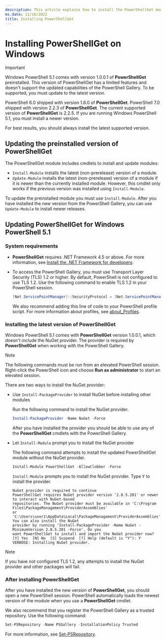 ```yaml
---
description: This article explains how to install the PowerShellGet module in various versions of PowerShell.
ms.date: 11/16/2022
title: Installing PowerShellGet
---
```

# Installing PowerShellGet on Windows

> [!IMPORTANT]
> Windows PowerShell 5.1 comes with version 1.0.0.1 of **PowerShellGet** preinstalled. This version
> of PowerShellGet has a limited features and doesn't support the updated capabilities of the
> PowerShell Gallery. To be supported, you must update to the latest version.

PowerShell 6.0 shipped with version 1.6.0 of **PowerShellGet**. PowerShell 7.0 shipped with version
2.2.3 of **PowerShellGet**. The current supported version of **PowerShellGet** is 2.2.5. If you are
running Windows PowerShell 5.1, you must install a newer version.

For best results, you should always install the latest supported version.

## Updating the preinstalled version of PowerShellGet

The PowerShellGet module includes cmdlets to install and update modules:

- `Install-Module` installs the latest (non-prerelease) version of a module.
- `Update-Module` installs the latest (non-prerelease) version of a module if it is newer than the
  currently installed module. However, this cmdlet only works if the previous version was installed
  using `Install-Module`.

To update the preinstalled module you must use `Install-Module`. After you have installed the new
version from the PowerShell Gallery, you can use `Update-Module` to install newer releases.

## Updating PowerShellGet for Windows PowerShell 5.1

### System requirements

- **PowerShellGet** requires .NET Framework 4.5 or above. For more information, see
  [Install the .NET Framework for developers](/dotnet/framework/install/guide-for-developers).

- To access the PowerShell Gallery, you must use Transport Layer Security (TLS) 1.2 or higher. By
  default, PowerShell is not configured to use TLS 1.2. Use the following command to enable TLS 1.2
  in your PowerShell session.

  ```powershell
  [Net.ServicePointManager]::SecurityProtocol = [Net.ServicePointManager]::SecurityProtocol -bor [Net.SecurityProtocolType]::Tls12
  ```

  We also recommend adding this line of code to your PowerShell profile script. For more information
  about profiles, see
  [about_Profiles](/powershell/module/microsoft.powershell.core/about/about_profiles).

### Installing the latest version of PowerShellGet

Windows PowerShell 5.1 comes with **PowerShellGet** version 1.0.0.1, which doesn't include the NuGet
provider. The provider is required by **PowerShellGet** when working with the PowerShell Gallery.

> [!NOTE]
> The following commands must be run from an elevated PowerShell session. Right-click the PowerShell
> icon and choose **Run as administrator** to start an elevated session.

There are two ways to install the NuGet provider:

- Use `Install-PackageProvider` to install NuGet before installing other modules

  Run the following command to install the NuGet provider.

  ```powershell
  Install-PackageProvider -Name NuGet -Force
  ```

  After you have installed the provider you should be able to use any of the **PowerShellGet**
  cmdlets with the PowerShell Gallery.

- Let `Install-Module` prompt you to install the NuGet provider

  The following command attempts to install the updated PowerShellGet module without the NuGet
  provider.

  ```powershell
  Install-Module PowerShellGet -AllowClobber -Force
  ```

  `Install-Module` prompts you to install the NuGet provider. Type <kbd>Y</kbd> to install the
  provider.

  ```Output
  NuGet provider is required to continue
  PowerShellGet requires NuGet provider version '2.8.5.201' or newer to interact with NuGet-based
  repositories. The NuGet provider must be available in 'C:\Program Files\PackageManagement\ProviderAssemblies'
  or 'C:\Users\user1\AppData\Local\PackageManagement\ProviderAssemblies'. You can also install the NuGet
  provider by running 'Install-PackageProvider -Name NuGet -MinimumVersion 2.8.5.201 -Force'. Do you
  want PowerShellGet to install and import the NuGet provider now?
  [Y] Yes  [N] No  [S] Suspend  [?] Help (default is "Y"): Y
  VERBOSE: Installing NuGet provider.
  ```

> [!NOTE]
> If you have not configured TLS 1.2, any attempts to install the NuGet provider and other
> packages will fail.

### After installing PowerShellGet

After you have installed the new version of **PowerShellGet**, you should open a new PowerShell
session. PowerShell automatically loads the newest version of the module when you use a
**PowerShellGet** cmdlet.

We also recommend that you register the PowerShell Gallery as a trusted repository. Use the following command:

```powershell
Set-PSRepository -Name PSGallery -InstallationPolicy Trusted
```

For more information, see [Set-PSRepository](xref:PowerShellGet.Set-PSRepository).
